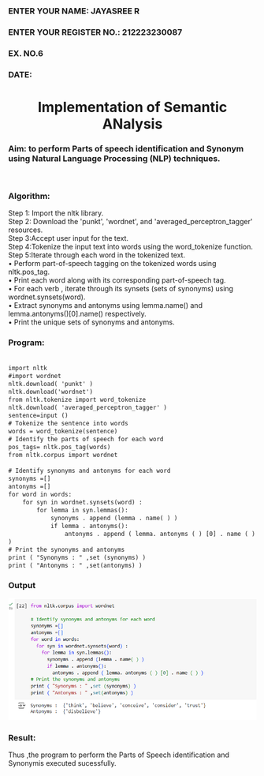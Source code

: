 <H3>ENTER YOUR NAME: JAYASREE R</H3>
<H3>ENTER YOUR REGISTER NO.: 212223230087</H3>
<H3>EX. NO.6</H3>
<H3>DATE:</H3>
<H1 ALIGN =CENTER>Implementation of Semantic ANalysis</H1>
<H3>Aim: to perform Parts of speech identification and Synonym using Natural Language Processing (NLP) techniques. </H3> 
 <BR>
<h3>Algorithm:</h3>
Step 1: Import the nltk library.<br>
Step 2: Download the 'punkt', 'wordnet', and 'averaged_perceptron_tagger' resources.<br>
Step 3:Accept user input for the text.<br>
Step 4:Tokenize the input text into words using the word_tokenize function.<br>
Step 5:Iterate through each word in the tokenized text.<br>
•	Perform part-of-speech tagging on the tokenized words using nltk.pos_tag.<br>
•	Print each word along with its corresponding part-of-speech tag.<br>
•	For each verb , iterate through its synsets (sets of synonyms) using wordnet.synsets(word).<br>
•	Extract synonyms and antonyms using lemma.name() and lemma.antonyms()[0].name() respectively.<br>
•	Print the unique sets of synonyms and antonyms.
<H3>Program:</H3>

```

import nltk
#import wordnet
nltk.download( 'punkt' )
nltk.download('wordnet')
from nltk.tokenize import word_tokenize
nltk.download( 'averaged_perceptron_tagger' )
sentence=input ()
# Tokenize the sentence into words
words = word_tokenize(sentence)
# Identify the parts of speech for each word
pos_tags= nltk.pos_tag(words)
from nltk.corpus import wordnet

# Identify synonyms and antonyms for each word
synonyms =[]
antonyms =[]
for word in words:
	for syn in wordnet.synsets(word) :
		for lemma in syn.lemmas():
			synonyms . append (lemma . name( ) )
			if lemma . antonyms():
				antonyms . append ( lemma. antonyms ( ) [0] . name ( ) )
# Print the synonyms and antonyms
print ( "Synonyms : " ,set (synonyms) )
print ( "Antonyms : " ,set(antonyms) )
```


<H3>Output</H3>

![alt text](image.png)

<H3>Result:</H3>
Thus ,the program to perform the Parts of Speech identification and Synonymis executed sucessfully.
